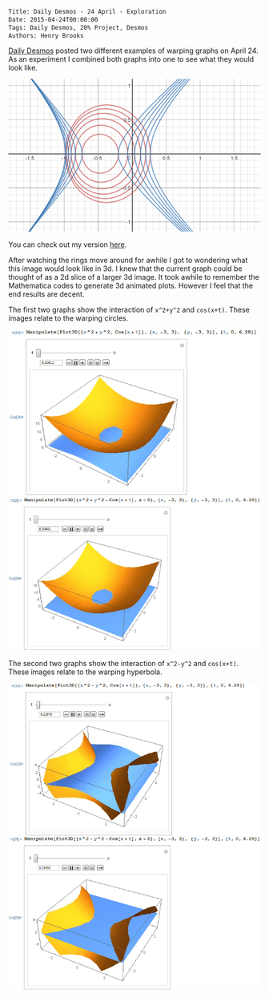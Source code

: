     Title: Daily Desmos - 24 April - Exploration
    Date: 2015-04-24T00:00:00
    Tags: Daily Desmos, 20% Project, Desmos
    Authors: Henry Brooks


[Daily Desmos](http://http://dailydesmos.com/) posted two different examples of warping graphs on April 24. As an experiment I combined both graphs into one to see what they would look like.


![1](/img/warping-hyperbola-e.gif)

<!-- more -->

You can check out my version [here](https://www.desmos.com/calculator/j4zcbsdwwi).

After watching the rings move around for awhile I got to wondering what this image would look like in 3d. I knew that the current graph could be thought of as a 2d slice of a larger 3d image. It took awhile to remember the Mathematica codes to generate 3d animated plots. However I feel that the end results are decent.

The first two graphs show the interaction of `x^2+y^2` and `cos(x+t)`. These images relate to the warping circles.

![2](/img/warping-hyperbola-a.gif)
![3](/img/warping-hyperbola-b.gif)

The second two graphs show the interaction of `x^2-y^2` and `cos(x+t)`. These images relate to the warping hyperbola.

![4](/img/warping-hyperbola-c.gif)
![5](/img/warping-hyperbola-d.gif)
